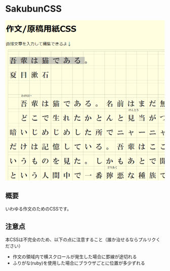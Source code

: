 # SakubunCSS

![SakubunCSS Sample Image](https://raw.githubusercontent.com/satorunet/SakubunCSS/master/sample.png)

## 概要

いわゆる作文のためのCSSです。

## 注意点

本CSSは不完全のため、以下の点に注意すること（誰か治せるならプルリクください）

- 作文の領域内で横スクロールが発生した場合に罫線が途切れる
- ふりがな(ruby)を使用した場合にブラウザごとに位置が多少ずれる
